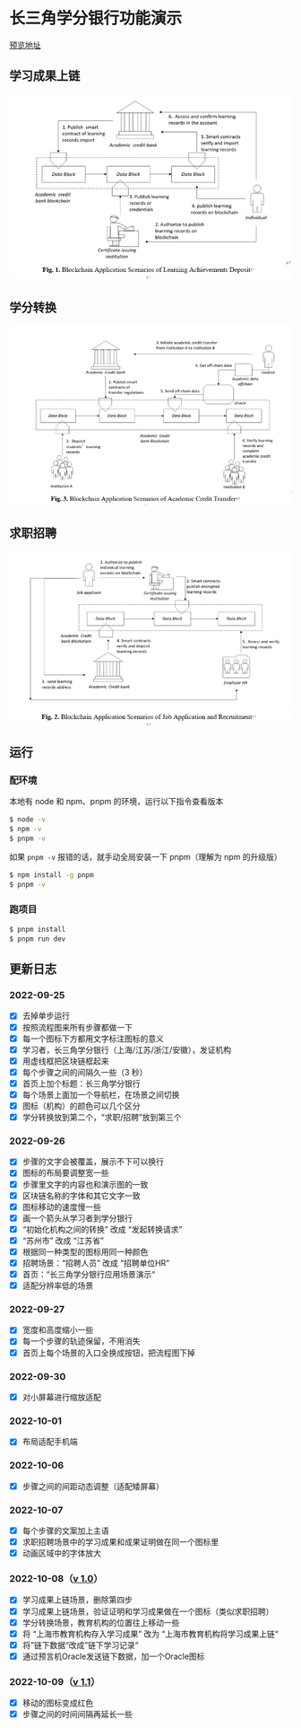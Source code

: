 # 长三角学分银行功能演示

[预览地址](https://montecarloclub.github.io/bank)

## 学习成果上链

![alt](./charts/lad.png)


## 学分转换

![alt](./charts/act.png)


## 求职招聘

![alt](./charts/jar.png)


## 运行

### 配环境

本地有 node 和 npm、pnpm 的环境，运行以下指令查看版本

``` bash
$ node -v
$ npm -v
$ pnpm -v
```

如果 `pnpm -v` 报错的话，就手动全局安装一下 pnpm（理解为 npm 的升级版）

```bash
$ npm install -g pnpm
$ pnpm -v
```

### 跑项目

``` bash
$ pnpm install
$ pnpm run dev
```

## 更新日志

### 2022-09-25

- [x] 去掉单步运行
- [x] 按照流程图来所有步骤都做一下
- [x] 每一个图标下方都用文字标注图标的意义
- [x] 学习者，长三角学分银行（上海/江苏/浙江/安徽），发证机构
- [x] 用虚线框把区块链框起来
- [x] 每个步骤之间的间隔久一些（3 秒）
- [x] 首页上加个标题：长三角学分银行
- [x] 每个场景上面加一个导航栏，在场景之间切换
- [x] 图标（机构）的颜色可以几个区分
- [x] 学分转换放到第二个，“求职/招聘”放到第三个

### 2022-09-26

- [x] 步骤的文字会被覆盖，展示不下可以换行
- [x] 图标的布局要调整宽一些
- [x] 步骤里文字的内容也和演示图的一致
- [x] 区块链名称的字体和其它文字一致
- [x] 图标移动的速度慢一些
- [x] 画一个箭头从学习者到学分银行
- [x] “初始化机构之间的转换” 改成 “发起转换请求”
- [x] “苏州市” 改成 “江苏省”
- [x] 根据同一种类型的图标用同一种颜色
- [x] 招聘场景：“招聘人员” 改成 “招聘单位HR”
- [x] 首页：“长三角学分银行应用场景演示“
- [x] 适配分辨率低的场景

### 2022-09-27

- [x] 宽度和高度缩小一些
- [x] 每一个步骤的轨迹保留，不用消失
- [x] 首页上每个场景的入口全换成按钮，把流程图下掉

### 2022-09-30

- [x] 对小屏幕进行缩放适配

### 2022-10-01

- [x] 布局适配手机端

### 2022-10-06

- [x] 步骤之间的间距动态调整（适配矮屏幕）

### 2022-10-07

- [x] 每个步骤的文案加上主语
- [x] 求职招聘场景中的学习成果和成果证明做在同一个图标里
- [x] 动画区域中的字体放大

### 2022-10-08（[v 1.0](https://github.com/MonteCarloClub/changsanjiao/releases/tag/v1.0)）

- [x] 学习成果上链场景，删除第四步
- [x] 学习成果上链场景，验证证明和学习成果做在一个图标（类似求职招聘）
- [x] 学分转换场景，教育机构的位置往上移动一些
- [x] 将 “上海市教育机构存入学习成果” 改为 “上海市教育机构将学习成果上链“
- [x] 将”链下数据“改成”链下学习记录“
- [x] 通过预言机Oracle发送链下数据，加一个Oracle图标

### 2022-10-09（[v 1.1](https://github.com/MonteCarloClub/changsanjiao/releases/tag/v1.1)）

- [x] 移动的图标变成红色
- [x] 步骤之间的时间间隔再延长一些